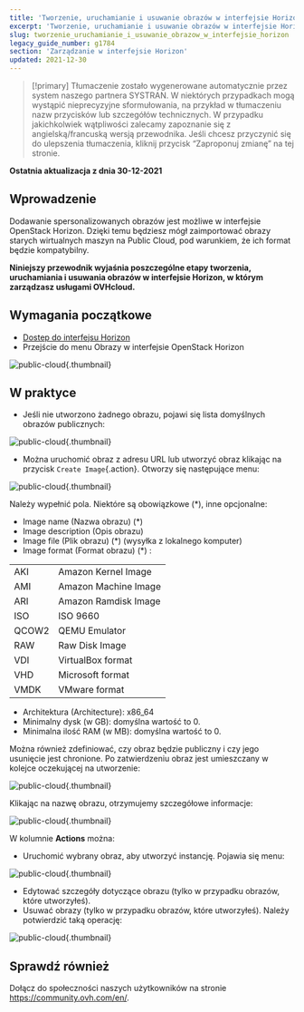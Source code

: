```yaml
---
title: 'Tworzenie, uruchamianie i usuwanie obrazów w interfejsie Horizon'
excerpt: 'Tworzenie, uruchamianie i usuwanie obrazów w interfejsie Horizon'
slug: tworzenie_uruchamianie_i_usuwanie_obrazow_w_interfejsie_horizon
legacy_guide_number: g1784
section: 'Zarządzanie w interfejsie Horizon'
updated: 2021-12-30
---
```


> [!primary]
> Tłumaczenie zostało wygenerowane automatycznie przez system naszego partnera SYSTRAN. W niektórych przypadkach mogą wystąpić nieprecyzyjne sformułowania, na przykład w tłumaczeniu nazw przycisków lub szczegółów technicznych. W przypadku jakichkolwiek wątpliwości zalecamy zapoznanie się z angielską/francuską wersją przewodnika. Jeśli chcesz przyczynić się do ulepszenia tłumaczenia, kliknij przycisk “Zaproponuj zmianę” na tej stronie.
>

**Ostatnia aktualizacja z dnia 30-12-2021**

## Wprowadzenie

Dodawanie spersonalizowanych obrazów jest możliwe w interfejsie OpenStack Horizon. Dzięki temu będziesz mógł zaimportować obrazy starych wirtualnych maszyn na Public Cloud, pod warunkiem, że ich format będzie kompatybilny. 

**Niniejszy przewodnik wyjaśnia poszczególne etapy tworzenia, uruchamiania i usuwania obrazów w interfejsie Horizon, w którym zarządzasz usługami OVHcloud.**


## Wymagania początkowe

- [Dostep do interfejsu Horizon](https://docs.ovh.com/pl/public-cloud/horizon/)
- Przejście do menu Obrazy w interfejsie OpenStack Horizon

![public-cloud](images/horizon_menu.png){.thumbnail}


## W praktyce

- Jeśli nie utworzono żadnego obrazu, pojawi się lista domyślnych obrazów publicznych:

![public-cloud](images/horizon_images.png){.thumbnail}

- Można uruchomić obraz z adresu URL lub utworzyć obraz klikając na przycisk `Create Image`{.action}. Otworzy się następujące menu:

![public-cloud](images/horizon_create_image.png){.thumbnail}

Należy wypełnić pola. Niektóre są obowiązkowe (*), inne opcjonalne:

- Image name (Nazwa obrazu) (*)
- Image description (Opis obrazu)
- Image file (Plik obrazu) (*) (wysyłka z lokalnego komputer)
- Image format (Format obrazu) (*) :

|||
|---|---|
|AKI|Amazon Kernel Image|
|AMI|Amazon Machine Image|
|ARI|Amazon Ramdisk Image|
|ISO|ISO 9660|
|QCOW2|QEMU Emulator|
|RAW|Raw Disk Image|
|VDI|VirtualBox format|
|VHD|Microsoft format|
|VMDK|VMware format|

- Architektura (Architecture): x86_64
- Minimalny dysk (w GB): domyślna wartość to 0.
- Minimalna ilość RAM (w MB): domyślna wartość to 0.

Można również zdefiniować, czy obraz będzie publiczny i czy jego usunięcie jest chronione.
Po zatwierdzeniu obraz jest umieszczany w kolejce oczekującej na utworzenie:

![public-cloud](images/horizon_image_saving.png){.thumbnail}

Klikając na nazwę obrazu, otrzymujemy szczegółowe informacje:

![public-cloud](images/horizon_image_details.png){.thumbnail}

W kolumnie **Actions** można:

- Uruchomić wybrany obraz, aby utworzyć instancję. Pojawia się menu:

![public-cloud](images/horizon_launch_image.png){.thumbnail}

- Edytować szczegóły dotyczące obrazu (tylko w przypadku obrazów, które utworzyłeś).
- Usuwać obrazy (tylko w przypadku obrazów, które utworzyłeś). Należy potwierdzić taką operację:

![public-cloud](images/horizon_delete_image.png){.thumbnail}

## Sprawdź również
 
Dołącz do społeczności naszych użytkowników na stronie <https://community.ovh.com/en/>.